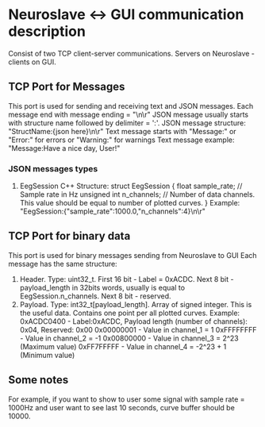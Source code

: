 # Neuroslave <-> GUI communication description

Consist of two TCP client-server communications.
Servers on Neuroslave - clients on GUI.

## TCP Port for Messages
This port is used for sending and receiving text and JSON messages.
Each message end with message ending = "\n\r"
JSON message usually starts with structure name followed by delimiter = ':'.
JSON message structure: "StructName:{json here}\n\r"
Text message starts with "Message:" or "Error:" for errors or "Warning:" for warnings
Text message example: "Message:Have a nice day, User!"

### JSON messages types
1. EegSession
	C++ Structure:
	struct EegSession {
		float sample_rate; // Sample rate in Hz
		unsigned int n_channels; // Number of data channels. This value should be equal to number of plotted curves.
	}
	Example: "EegSession:{"sample_rate":1000.0,"n_channels":4}\n\r"

## TCP Port for binary data
This port is used for binary messages sending from Neuroslave to GUI
Each message has the same structure:
1. Header. Type: uint32_t. First 16 bit - Label = 0xACDC. Next 8 bit - payload_length in 32bits words, usually is equal to EegSession.n_channels. Next 8 bit - reserved.
2. Payload. Type: int32_t[payload_length]. Array of signed integer. This is the useful data. Contains one point per all plotted curves.
Example:
0xACDC0400 - Label:0xACDC, Payload length (number of channels): 0x04, Reserved: 0x00
0x00000001 - Value in channel_1 = 1
0xFFFFFFFF - Value in channel_2 = -1
0x00800000 - Value in channel_3 = 2^23 (Maximum value)
0xFF7FFFFF - Value in channel_4 = -2^23 + 1 (Minimum value)

## Some notes
For example, if you want to show to user some signal with sample rate = 1000Hz and user want to see last 10 seconds, curve buffer should be 10000.

